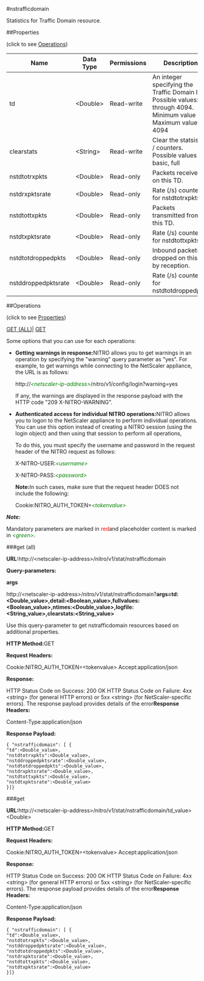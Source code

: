 #nstrafficdomain

Statistics for Traffic Domain resource.


##Properties 
<span>(click to see [Operations](#opera))</span>


<table><thead><tr><th>Name</th><th>Data Type</th><th>Permissions</th><th>Description</th></tr></thead><tbody><tr><td>td</td><td>&lt;Double></td><td>Read-write</td><td>An integer specifying the Traffic Domain ID. Possible values: 1 through 4094.<br>Minimum value = 1<br>Maximum value = 4094</td></tr><tr><td>clearstats</td><td>&lt;String></td><td>Read-write</td><td>Clear the statsistics / counters.<br>Possible values = basic, full</td></tr><tr><td>nstdtotrxpkts</td><td>&lt;Double></td><td>Read-only</td><td>Packets received on this TD.</td></tr><tr><td>nstdrxpktsrate</td><td>&lt;Double></td><td>Read-only</td><td>Rate (/s) counter for nstdtotrxpkts</td></tr><tr><td>nstdtottxpkts</td><td>&lt;Double></td><td>Read-only</td><td>Packets transmitted from this TD.</td></tr><tr><td>nstdtxpktsrate</td><td>&lt;Double></td><td>Read-only</td><td>Rate (/s) counter for nstdtottxpkts</td></tr><tr><td>nstdtotdroppedpkts</td><td>&lt;Double></td><td>Read-only</td><td>Inbound packets dropped on this TD by reception.</td></tr><tr><td>nstddroppedpktsrate</td><td>&lt;Double></td><td>Read-only</td><td>Rate (/s) counter for nstdtotdroppedpkts</td></tr></tbody></table>
##Operations 
<span>(click to see [Properties](#prope))</span>


[GET (ALL)](#ge)| [GET]()


Some options that you can use for each operations:
<ul><li><p><b>Getting warnings in response:</b>NITRO allows you to get warnings in an operation by specifying the "warning" query parameter as "yes". For example, to get warnings while connecting to the NetScaler appliance, the URL is as follows:</p><p>http://<span style="color:green;font-style:italic;">&lt;netscaler-ip-address&gt;</span>/nitro/v1/config/login?warning=yes</p><p>If any, the warnings are displayed in the response payload with the HTTP code "209 X-NITRO-WARNING".</p></li><li><p><b>Authenticated access for individual NITRO operations:</b>NITRO allows you to logon to the NetScaler appliance to perform individual operations. You can use this option instead of creating a NITRO session (using the login object) and then using that session to perform all operations,</p><p>To do this, you must specify the username and password in the request header of the NITRO request as follows:</p><p>X-NITRO-USER:<span style="color:green;font-style:italic;">&lt;username&gt;</span></p><p>X-NITRO-PASS:<span style="color:green;font-style:italic;">&lt;password&gt;</span></p><p><b>Note:</b>In such cases, make sure that the request header DOES not include the following:</p><p>Cookie:NITRO_AUTH_TOKEN=<span style="color:green;font-style:italic;">&lt;tokenvalue&gt;</span></p></li></ul>



***Note:*** 
Mandatory parameters are marked in <span style="color:#FF0000;">red</span>and placeholder content is marked in <span style="color:green;font-style:italic">&lt;green&gt;</span>.

###get (all)



<b>URL:</b>http://&lt;netscaler-ip-address&gt;/nitro/v1/stat/nstrafficdomain
<b>Query-parameters:</b>
<b>args</b>
http://&lt;netscaler-ip-address&gt;/nitro/v1/stat/nstrafficdomain?<b>args=td:&lt;Double_value&gt;,detail:&lt;Boolean_value&gt;,fullvalues:&lt;Boolean_value&gt;,ntimes:&lt;Double_value&gt;,logfile:&lt;String_value&gt;,clearstats:&lt;String_value&gt;</b>
Use this query-parameter to get nstrafficdomain resources based on additional properties.



<b>HTTP Method:</b>GET
<b>Request Headers:</b>

Cookie:NITRO_AUTH_TOKEN=&lt;tokenvalue&gt;Accept:application/json

<b>Response:</b>
HTTP Status Code on Success: 200 OKHTTP Status Code on Failure: 4xx &lt;string&gt; (for general HTTP errors) or 5xx &lt;string&gt; (for NetScaler-specific errors). The response payload provides details of the error<b>Response Headers:</b>

Content-Type:application/json

<b>Response Payload: </b>```{ "nstrafficdomain": [ {"td":<Double_value>,"nstdtotrxpkts":<Double_value>,"nstddroppedpktsrate":<Double_value>,"nstdtotdroppedpkts":<Double_value>,"nstdrxpktsrate":<Double_value>,"nstdtottxpkts":<Double_value>,"nstdtxpktsrate":<Double_value>}]}```



###get



<b>URL:</b>http://&lt;netscaler-ip-address&gt;/nitro/v1/stat/nstrafficdomain/td_value&gt;&lt;Double&gt;
<b>HTTP Method:</b>GET
<b>Request Headers:</b>

Cookie:NITRO_AUTH_TOKEN=&lt;tokenvalue&gt;Accept:application/json

<b>Response:</b>
HTTP Status Code on Success: 200 OKHTTP Status Code on Failure: 4xx &lt;string&gt; (for general HTTP errors) or 5xx &lt;string&gt; (for NetScaler-specific errors). The response payload provides details of the error<b>Response Headers:</b>

Content-Type:application/json

<b>Response Payload: </b>```{ "nstrafficdomain": [ {"td":<Double_value>,"nstdtotrxpkts":<Double_value>,"nstddroppedpktsrate":<Double_value>,"nstdtotdroppedpkts":<Double_value>,"nstdrxpktsrate":<Double_value>,"nstdtottxpkts":<Double_value>,"nstdtxpktsrate":<Double_value>}]}```



